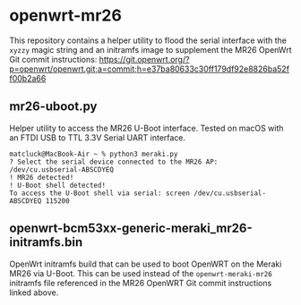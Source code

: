 # openwrt-mr26
This repository contains a helper utility to flood the serial interface with the `xyzzy` magic string and an initramfs image to supplement the MR26 OpenWrt Git commit instructions:
https://git.openwrt.org/?p=openwrt/openwrt.git;a=commit;h=e37ba80633c30ff179df92e8826ba52ff00b2a66

## mr26-uboot.py
Helper utility to access the MR26 U-Boot interface. Tested on macOS with an FTDI USB to TTL 3.3V Serial UART interface.
```
matcluck@MacBook-Air ~ % python3 meraki.py                       
? Select the serial device connected to the MR26 AP: /dev/cu.usbserial-ABSCDYEQ
! MR26 detected!
! U-Boot shell detected!
To access the U-Boot shell via serial: screen /dev/cu.usbserial-ABSCDYEQ 115200
```

## openwrt-bcm53xx-generic-meraki_mr26-initramfs.bin
OpenWrt initramfs build that can be used to boot OpenWRT on the Meraki MR26 via U-Boot. This can be used instead of the `openwrt-meraki-mr26` initramfs file referenced in the MR26 OpenWRT Git commit instructions linked above.